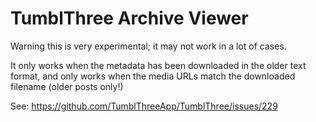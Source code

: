 # TumblThree Archive Viewer

Warning this is very experimental; it may not work in a lot of cases.

It only works when the metadata has been downloaded in the older text format, and only works
when the media URLs match the downloaded filename (older posts only!)

See: https://github.com/TumblThreeApp/TumblThree/issues/229

